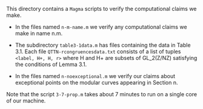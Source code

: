 This directory contains a `Magma` scripts to verify the computational claims we make. 

- In the files named `n-m-name.m` we verify any computational claims we make in name n.m.

- The subdirectory `table3-1data.m` has files containing the data in Table 3.1. Each file `QTTN-rcongruencesdata.txt` consists of a list of tuples `<label, H+, H, r>` where H and H+ are subsets of GL_2(Z/NZ) satisfying the conditions of Lemma 3.1.

- In the files named `n-noexceptional.m` we verify our claims about exceptional points on the modular curves appearing in Section n.

Note that the script `3-7-prop.m` takes about 7 minutes to run on a single core of our machine.